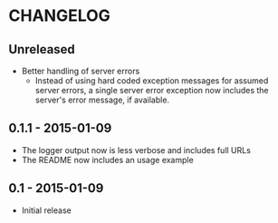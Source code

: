 # CHANGELOG

## Unreleased

- Better handling of server errors
    + Instead of using hard coded exception messages for assumed server errors, a single server error exception now includes the server's error message, if available.

## 0.1.1 - 2015-01-09

- The logger output now is less verbose and includes full URLs
- The README now includes an usage example

## 0.1 - 2015-01-09

- Initial release